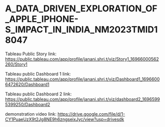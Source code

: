 # A_DATA_DRIVEN_EXPLORATION_OF_APPLE_IPHONE-S_IMPACT_IN_INDIA_NM2023TMID18047


Tableau Public Story link: https://public.tableau.com/app/profile/janani.shri.t/viz/Story1_16966000562260/Story1

Tableau public Dashboard 1 link: https://public.tableau.com/app/profile/janani.shri.t/viz/Dashboard1_16966006472620/Dashboard1

Tableau public Dashboard 2 link: https://public.tableau.com/app/profile/janani.shri.t/viz/dashboard2_16965995399250/Dashboard2

demonstration video link: https://drive.google.com/file/d/1-CY1PuaeUzX9t2Jg8NE9h6zngseixJyc/view?usp=drivesdk
